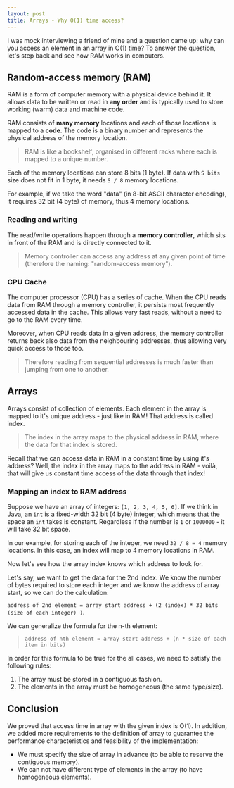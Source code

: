 ```yaml
---
layout: post
title: Arrays - Why O(1) time access?
---
```


I was mock interviewing a friend of mine and a question came up: why can you access an element in an array in O(1) time? To answer the question, let's step back and see how RAM works in computers.

## Random-access memory (RAM)

RAM is a form of computer memory with a physical device behind it. It allows data to be written or read in **any order** and is typically used to store working (warm) data and machine code. 

RAM consists of **many memory** locations and each of those locations is mapped to a **code**. The code is a binary number and represents the physical address of the memory location.

> RAM is like a bookshelf, organised in different racks where each is mapped to a unique number.

Each of the memory locations can store 8 bits (1 byte). If data with `S bits` size does not fit in 1 byte, it needs `S / 8` memory locations. 

For example, if we take the word "data" (in 8-bit ASCII character encoding), it requires 32 bit (4 byte) of memory, thus 4 memory locations.

### Reading and writing

The read/write operations happen through a **memory controller**, which sits in front of the RAM and is directly connected to it. 

> Memory controller can access any address at any given point of time (therefore the naming: "random-access memory"). 

### CPU Cache

The computer processor (CPU) has a series of cache. When the CPU reads data from RAM through a memory controller, it persists most frequently accessed data in the cache. This allows very fast reads, without a need to go to the RAM every time. 

Moreover, when CPU reads data in a given address, the memory controller returns back also data from the neighbouring addresses, thus allowing very quick access to those too.

> Therefore reading from sequential addresses is much faster than jumping from one to another.

## Arrays

Arrays consist of collection of elements. Each element in the array is mapped to it's unique address - just like in RAM! That address is called index. 

> The index in the array maps to the physical address in RAM, where the data for that index is stored. 

Recall that we can access data in RAM in a constant time by using it's address? Well, the index in the array maps to the address in RAM - voilà, that will give us constant time access of the data through that index!

### Mapping an index to RAM address

Suppose we have an array of integers: `[1, 2, 3, 4, 5, 6]`. If we think in Java, an `int` is a fixed-width 32 bit (4 byte) integer, which means that the space an `int` takes is constant. Regardless if the number is `1` or `1000000` - it will take 32 bit space. 

In our example, for storing each of the integer, we need `32 / 8 = 4` memory locations. In this case, an index will map to 4 memory locations in RAM.

Now let's see how the array index knows which address to look for.

Let's say, we want to get the data for the 2nd index. We know the number of bytes required to store each integer and we know the address of array start, so we can do the calculation: 

`address of 2nd element = array start address + (2 (index) * 32 bits (size of each integer) )`. 

We can generalize the formula for the n-th element:

> `address of nth element = array start address + (n * size of each item in bits)`

In order for this formula to be true for the all cases, we need to satisfy the following rules:

1. The array must be stored in a contiguous fashion. 
1. The elements in the array must be homogeneous (the same type/size).

## Conclusion

We proved that access time in array with the given index is O(1). In addition, we added more requirements to the definition of array to guarantee the performance characteristics and feasibility of the implementation:

* We must specify the size of array in advance (to be able to reserve the contiguous memory).
* We can not have different type of elements in the array (to have homogeneous elements).